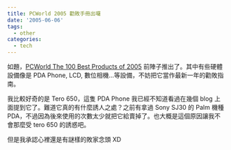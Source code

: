 ```yaml
---
title: PCWorld 2005 勸敗手冊出囉
date: '2005-06-06'
tags:
  - other
categories:
  - tech
---
```

如題，[PCWorld The 100 Best Products of 2005](http://www.pcworld.com/reviews/article/0,aid,120763,pg,12,00.asp) 前陣子推出了。其中有些硬體設備像是 PDA Phone, LCD, 數位相機…等設備，不妨把它當作最新一年的勸敗指南。  
  
我比較好奇的是 Tero 650，這隻 PDA Phone 我已經不知道看過在幾個 blog 上面提到它了。難道它真的有什麼誘人之處？之前有拿過 Sony SJ30 的 Palm 機種 PDA，不過因為後來使用的次數太少就把它給賣掉了。也大概是這個原因讓我不會那麼受 tero 650 的誘惑吧。  
  
但是我承認心裡還是有謎樣的敗家念頭 XD